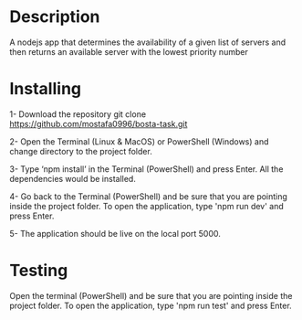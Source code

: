 # Description
A nodejs app that determines the availability of a given list of servers and
then returns an available server with the lowest priority number

# Installing
1- Download the repository git clone https://github.com/mostafa0996/bosta-task.git 

2- Open the Terminal (Linux & MacOS) or PowerShell (Windows) and change directory to the project folder. 

3- Type ‘npm install’ in the Terminal (PowerShell) and press Enter. All the dependencies would be installed. 

4- Go back to the Terminal (PowerShell) and be sure that you are pointing inside the project folder. To open 
the application, type 'npm run dev' and press Enter. 

5- The application should be live on the local port 5000. 

# Testing 
Open the terminal (PowerShell) and be sure that you are pointing inside the project folder. To open the application, type 'npm run test' and press Enter. 
